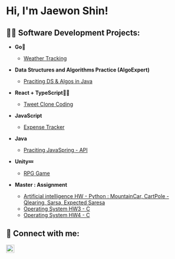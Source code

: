 <h1>Hi, I'm Jaewon Shin! <br/>

<h2>👨‍💻 Software Development Projects:</h2>

- <b>Go🌱</b>
  - [Weather Tracking](https://github.com/J1-Shin/weathertracker_go)

- <b>Data Structures and Algorithms Practice (AlgoExpert)</b>
  - [Praciting DS & Algos in Java](https://github.com/Jessica1288/Alogrithm-Practice)
 
- <b>React + TypeScript🔭🌱</b>
  - [Tweet Clone Coding](https://github.com/Jessica1288/nwitter-reloaded)

- <b>JavaScript</b>
  - [Expense Tracker](https://github.com/Jessica1288/ExpenseTracker)
    
- <b>Java</b>
  - [Praciting JavaSpring - API](https://github.com/Jessica1288/APIDemo-Spring)
  
- <b>Unity💤</b>
  - [RPG Game](https://github.com/Jessica1288/RPGGame)



- <b>Master  : Assignment </b>
  - [Artificial intelligence HW - Python : MountainCar, CartPole - Qlearing, Sarsa, Expected Saresa](https://github.com/Jessica1288/AI-HW3)
  - [Operating System HW3 - C](https://github.com/Jessica1288/OS3)
  - [Operating System HW4 - C](https://github.com/Jessica1288/OS4)

<!--
- <b>C# (.NET Desktop Applications)</b>
  - [Ransomware Proof of Concept (Encrypter)](https://github.com/joshmadakor1/EncrypterPOC)
  - [Ransomware Proof of Concept (Decrypter)](https://github.com/joshmadakor1/DecrypterPOC)
  - [Keylogger with Email Capability](https://github.com/joshmadakor1/Key-Logger-With-Email)
-->


<h2> 🤳 Connect with me:</h2>

[<img align="left" alt="JoshMadakor | LinkedIn" width="22px" src="https://cdn.jsdelivr.net/npm/simple-icons@v3/icons/linkedin.svg" />][linkedin]

[linkedin]: https://www.linkedin.com/in/jaewon-shin1278/

<!--
**joshmadakor1/joshmadakor1** is a ✨ _special_ ✨ repository because its `README.md` (this file) appears on your GitHub profile.

Here are some ideas to get you started:

- 🔭 I’m currently working on ...
- 🌱 I’m currently learning ...
- 👯 I’m looking to collaborate on ...
- 🤔 I’m looking for help with ...
- 💬 Ask me about ...
- 📫 How to reach me: ...
- 😄 Pronouns: ...
- ⚡ Fun fact: ...
-->
